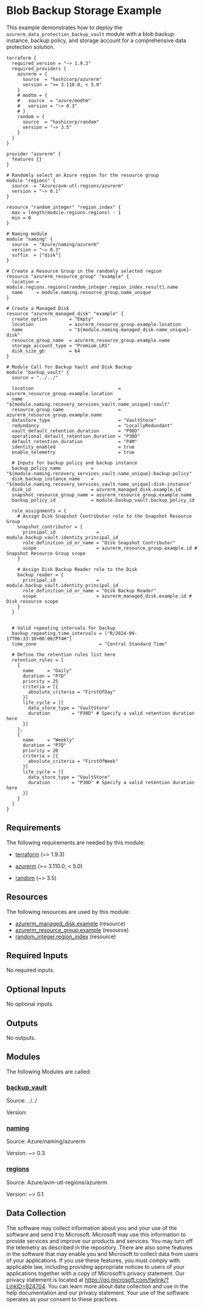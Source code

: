 <!-- BEGIN_TF_DOCS -->
# Blob Backup Storage Example

This example demonstrates how to deploy the `azurerm_data_protection_backup_vault` module with a blob backup instance, backup policy, and storage account for a comprehensive data protection solution.

```hcl
terraform {
  required_version = "~> 1.9.3"
  required_providers {
    azurerm = {
      source  = "hashicorp/azurerm"
      version = ">= 3.110.0, < 5.0"
    }
    # modtm = {
    #   source  = "azure/modtm"
    #   version = "~> 0.3"
    # }
    random = {
      source  = "hashicorp/random"
      version = "~> 3.5"
    }
  }
}

provider "azurerm" {
  features {}
}

# Randomly select an Azure region for the resource group
module "regions" {
  source  = "Azure/avm-utl-regions/azurerm"
  version = "~> 0.1"
}

resource "random_integer" "region_index" {
  max = length(module.regions.regions) - 1
  min = 0
}

# Naming module
module "naming" {
  source  = "Azure/naming/azurerm"
  version = "~> 0.3"
  suffix  = ["disk"]
}

# Create a Resource Group in the randomly selected region
resource "azurerm_resource_group" "example" {
  location = module.regions.regions[random_integer.region_index.result].name
  name     = module.naming.resource_group.name_unique
}

# Create a Managed Disk
resource "azurerm_managed_disk" "example" {
  create_option        = "Empty"
  location             = azurerm_resource_group.example.location
  name                 = "${module.naming.managed_disk.name_unique}-disk"
  resource_group_name  = azurerm_resource_group.example.name
  storage_account_type = "Premium_LRS"
  disk_size_gb         = 64
}

# Module Call for Backup Vault and Disk Backup
module "backup_vault" {
  source = "../../"

  location                               = azurerm_resource_group.example.location
  name                                   = "${module.naming.recovery_services_vault.name_unique}-vault"
  resource_group_name                    = azurerm_resource_group.example.name
  datastore_type                         = "VaultStore"
  redundancy                             = "LocallyRedundant"
  vault_default_retention_duration       = "P90D"
  operational_default_retention_duration = "P30D"
  default_retention_duration             = "P4M"
  identity_enabled                       = true
  enable_telemetry                       = true

  # Inputs for backup policy and backup instance
  backup_policy_name           = "${module.naming.recovery_services_vault.name_unique}-backup-policy"
  disk_backup_instance_name    = "${module.naming.recovery_services_vault.name_unique}-disk-instance"
  disk_id                      = azurerm_managed_disk.example.id
  snapshot_resource_group_name = azurerm_resource_group.example.name
  backup_policy_id             = module.backup_vault.backup_policy_id

  role_assignments = {
    # Assign Disk Snapshot Contributor role to the Snapshot Resource Group
    snapshot_contributor = {
      principal_id               = module.backup_vault.identity_principal_id
      role_definition_id_or_name = "Disk Snapshot Contributor"
      scope                      = azurerm_resource_group.example.id # Snapshot Resource Group scope
    }

    # Assign Disk Backup Reader role to the Disk
    backup_reader = {
      principal_id               = module.backup_vault.identity_principal_id
      role_definition_id_or_name = "Disk Backup Reader"
      scope                      = azurerm_managed_disk.example.id # Disk resource scope
    }
  }


  # Valid repeating intervals for backup
  backup_repeating_time_intervals = ["R/2024-09-17T06:33:16+00:00/PT4H"]
  time_zone                       = "Central Standard Time"

  # Define the retention rules list here
  retention_rules = [
    {
      name     = "Daily"
      duration = "P7D"
      priority = 25
      criteria = [{
        absolute_criteria = "FirstOfDay"
      }]
      life_cycle = [{
        data_store_type = "VaultStore"
        duration        = "P30D" # Specify a valid retention duration here
      }]
    },
    {
      name     = "Weekly"
      duration = "P7D"
      priority = 20
      criteria = [{
        absolute_criteria = "FirstOfWeek"
      }]
      life_cycle = [{
        data_store_type = "VaultStore"
        duration        = "P30D" # Specify a valid retention duration here
      }]
    }
  ]
}
```

<!-- markdownlint-disable MD033 -->
## Requirements

The following requirements are needed by this module:

- <a name="requirement_terraform"></a> [terraform](#requirement\_terraform) (~> 1.9.3)

- <a name="requirement_azurerm"></a> [azurerm](#requirement\_azurerm) (>= 3.110.0, < 5.0)

- <a name="requirement_random"></a> [random](#requirement\_random) (~> 3.5)

## Resources

The following resources are used by this module:

- [azurerm_managed_disk.example](https://registry.terraform.io/providers/hashicorp/azurerm/latest/docs/resources/managed_disk) (resource)
- [azurerm_resource_group.example](https://registry.terraform.io/providers/hashicorp/azurerm/latest/docs/resources/resource_group) (resource)
- [random_integer.region_index](https://registry.terraform.io/providers/hashicorp/random/latest/docs/resources/integer) (resource)

<!-- markdownlint-disable MD013 -->
## Required Inputs

No required inputs.

## Optional Inputs

No optional inputs.

## Outputs

No outputs.

## Modules

The following Modules are called:

### <a name="module_backup_vault"></a> [backup\_vault](#module\_backup\_vault)

Source: ../../

Version:

### <a name="module_naming"></a> [naming](#module\_naming)

Source: Azure/naming/azurerm

Version: ~> 0.3

### <a name="module_regions"></a> [regions](#module\_regions)

Source: Azure/avm-utl-regions/azurerm

Version: ~> 0.1

<!-- markdownlint-disable-next-line MD041 -->
## Data Collection

The software may collect information about you and your use of the software and send it to Microsoft. Microsoft may use this information to provide services and improve our products and services. You may turn off the telemetry as described in the repository. There are also some features in the software that may enable you and Microsoft to collect data from users of your applications. If you use these features, you must comply with applicable law, including providing appropriate notices to users of your applications together with a copy of Microsoft’s privacy statement. Our privacy statement is located at <https://go.microsoft.com/fwlink/?LinkID=824704>. You can learn more about data collection and use in the help documentation and our privacy statement. Your use of the software operates as your consent to these practices.
<!-- END_TF_DOCS -->